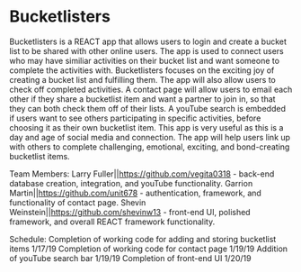# Bucketlisters

Bucketlisters is a REACT app that allows users to login and create a bucket list to be shared with other online users. The app is used to connect users who may have similiar activities on their bucket list and want someone to complete the activities with. Bucketlisters focuses on the exciting joy of creating a bucket list and fulfilling them. The app will also allow users to check off completed activities. A contact page will allow users to email each other if they share a bucketlist item and want a partner to join in, so that they can both check them off of their lists. A youTube search is embedded if users want to see others participating in specific activities, before choosing it as their own bucketlist item. This app is very useful as this is a day and age of social media and connection. The app will help users link up with others to complete challenging, emotional, exciting, and bond-creating bucketlist items.


Team Members:
Larry Fuller||https://github.com/vegita0318 - back-end database creation, integration, and youTube functionality.
Garrion Martin||https://github.com/unit678 - authentication, framework, and functionality of contact page.
Shevin Weinstein||https://github.com/shevinw13 - front-end UI, polished framework, and overall REACT framework functionality.


Schedule:
Completion of working code for adding and storing bucketlist items 1/17/19
Completion of working code for contact page 1/19/19
Addition of youTube search bar 1/19/19
Completion of front-end UI 1/20/19

